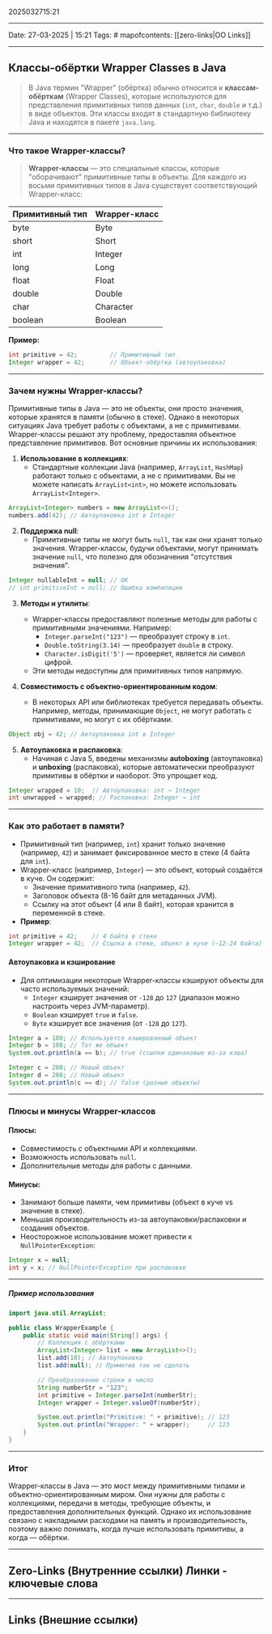 2025032715:21
___
Date: 27-03-2025 | 15:21
Tags: #
mapofcontents: [[zero-links|OO Links]]
___
## Классы-обёртки Wrapper Classes в Java

> В Java термин "Wrapper" (обёртка) обычно относится к **классам-обёрткам** (Wrapper Classes), которые используются для представления примитивных типов данных (`int`, `char`, `double` и т.д.) в виде объектов. Эти классы входят в стандартную библиотеку Java и находятся в пакете `java.lang`.

---
### Что такое Wrapper-классы?

> **Wrapper-классы** — это специальные классы, которые "оборачивают" примитивные типы в объекты. Для каждого из восьми примитивных типов в Java существует соответствующий Wrapper-класс:

|Примитивный тип|Wrapper-класс|
|---|---|
|byte|Byte|
|short|Short|
|int|Integer|
|long|Long|
|float|Float|
|double|Double|
|char|Character|
|boolean|Boolean|

**Пример:**
```java
int primitive = 42;         // Примитивный тип
Integer wrapper = 42;       // Объект-обёртка (автоупаковка)
```

---
### Зачем нужны Wrapper-классы?

Примитивные типы в Java — это не объекты, они просто значения, которые хранятся в памяти (обычно в стеке). Однако в некоторых ситуациях Java требует работы с объектами, а не с примитивами. Wrapper-классы решают эту проблему, предоставляя объектное представление примитивов. Вот основные причины их использования:

1. **Использование в коллекциях**:
    - Стандартные коллекции Java (например, `ArrayList`, `HashMap`) работают только с объектами, а не с примитивами. Вы не можете написать `ArrayList<int>`, но можете использовать `ArrayList<Integer>`.
```java
ArrayList<Integer> numbers = new ArrayList<>();
numbers.add(42); // Автоупаковка int в Integer
```

2. **Поддержка null**:
	- Примитивные типы не могут быть `null`, так как они хранят только значения. Wrapper-классы, будучи объектами, могут принимать значение `null`, что полезно для обозначения "отсутствия значения".
```java
Integer nullableInt = null; // OK
// int primitiveInt = null; // Ошибка компиляции
```

3. **Методы и утилиты**:
    - Wrapper-классы предоставляют полезные методы для работы с примитивными значениями. Например:
        - `Integer.parseInt("123")` — преобразует строку в `int`.
        - `Double.toString(3.14)` — преобразует `double` в строку.
        - `Character.isDigit('5')` — проверяет, является ли символ цифрой.
    - Эти методы недоступны для примитивных типов напрямую.

4. **Совместимость с объектно-ориентированным кодом**:
    - В некоторых API или библиотеках требуется передавать объекты. Например, методы, принимающие `Object`, не могут работать с примитивами, но могут с их обёртками.
```java
Object obj = 42; // Автоупаковка int в Integer
```

5. **Автоупаковка и распаковка**:
	- Начиная с Java 5, введены механизмы **autoboxing** (автоупаковка) и **unboxing** (распаковка), которые автоматически преобразуют примитивы в обёртки и наоборот. Это упрощает код.
```java
Integer wrapped = 10;  // Автоупаковка: int → Integer
int unwrapped = wrapped; // Распаковка: Integer → int
```

---
### Как это работает в памяти?

- Примитивный тип (например, `int`) хранит только значение (например, `42`) и занимает фиксированное место в стеке (4 байта для `int`).
- Wrapper-класс (например, `Integer`) — это объект, который создаётся в куче. Он содержит:
    - Значение примитивного типа (например, `42`).
    - Заголовок объекта (8-16 байт для метаданных JVM).
    - Ссылку на этот объект (4 или 8 байт), которая хранится в переменной в стеке.
- **Пример**:
```java
int primitive = 42;    // 4 байта в стеке
Integer wrapper = 42;  // Ссылка в стеке, объект в куче (~12-24 байта)
```

#### Автоупаковка и кэширование

- Для оптимизации некоторые Wrapper-классы кэшируют объекты для часто используемых значений:
    - `Integer` кэширует значения от `-128` до `127` (диапазон можно настроить через JVM-параметр).
    - `Boolean` кэширует `true` и `false`.
    - `Byte` кэширует все значения (от `-128` до `127`).
    
```java
Integer a = 100; // Используется кэшированный объект
Integer b = 100; // Тот же объект
System.out.println(a == b); // true (ссылки одинаковые из-за кэша)

Integer c = 200; // Новый объект
Integer d = 200; // Новый объект
System.out.println(c == d); // false (разные объекты)
```

---
### Плюсы и минусы Wrapper-классов
#### Плюсы:

- Совместимость с объектными API и коллекциями.
- Возможность использовать `null`.
- Дополнительные методы для работы с данными.
#### Минусы:

- Занимают больше памяти, чем примитивы (объект в куче vs значение в стеке).
- Меньшая производительность из-за автоупаковки/распаковки и создания объектов.
- Неосторожное использование может привести к `NullPointerException`:

```java
Integer x = null;
int y = x; // NullPointerException при распаковке
```

---
##### Пример использования
```java
import java.util.ArrayList;

public class WrapperExample {
    public static void main(String[] args) {
        // Коллекция с обёртками
        ArrayList<Integer> list = new ArrayList<>();
        list.add(10); // Автоупаковка
        list.add(null); // Примитив так не сделать

        // Преобразование строки в число
        String numberStr = "123";
        int primitive = Integer.parseInt(numberStr);
        Integer wrapper = Integer.valueOf(numberStr);

        System.out.println("Primitive: " + primitive); // 123
        System.out.println("Wrapper: " + wrapper);     // 123
    }
}
```

---
### Итог

Wrapper-классы в Java — это мост между примитивными типами и объектно-ориентированным миром. Они нужны для работы с коллекциями, передачи в методы, требующие объекты, и предоставления дополнительных функций. Однако их использование связано с накладными расходами на память и производительность, поэтому важно понимать, когда лучше использовать примитивы, а когда — обёртки.

-----
**Zero-Links**  (Внутренние ссылки) Линки - ключевые слова
-

------
**Links** (Внешние ссылки)
-
